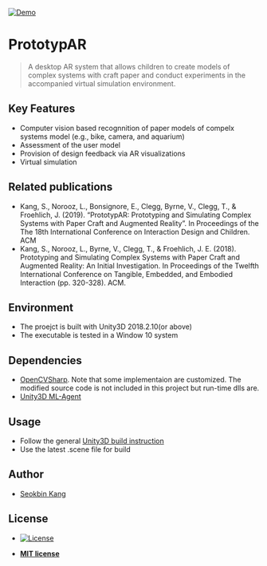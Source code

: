 [![Demo](https://img.youtube.com/vi/jt9oqqWZHFk/0.jpg)](https://youtu.be/jt9oqqWZHFk)

# PrototypAR

> A desktop AR system that allows children to create models of complex systems with craft paper and conduct experiments in the accompanied virtual simulation environment. 

## Key Features
- Computer vision based recognnition of paper models of compelx systems model (e.g., bike, camera, and aquarium)
- Assessment of the user model
- Provision of design feedback via AR visualizations
- Virtual simulation

## Related publications
- Kang, S., Norooz, L., Bonsignore, E., Clegg, Byrne, V., Clegg, T., & Froehlich, J. (2019). “PrototypAR: Prototyping and Simulating Complex Systems with Paper Craft and Augmented Reality”. In Proceedings of the The 18th International Conference on Interaction Design and Children. ACM
- Kang, S., Norooz, L., Byrne, V., Clegg, T., & Froehlich, J. E. (2018). Prototyping and Simulating Complex Systems with Paper Craft and Augmented Reality: An Initial Investigation. In Proceedings of the Twelfth International Conference on Tangible, Embedded, and Embodied Interaction (pp. 320-328). ACM.

## Environment
- The proejct is built with Unity3D 2018.2.10(or above)
- The executable is tested in a Window 10 system

## Dependencies
- [OpenCVSharp](https://github.com/shimat/opencvsharp). Note that some implementaion are customized. The modified source code is not included in this project but run-time dlls are.
- [Unity3D ML-Agent](https://github.com/Unity-Technologies/ml-agents)


## Usage
- Follow the general [Unity3D build instruction](https://unity3d.com/learn/tutorials/projects/space-shooter-tutorial/building-game)
- Use the latest .scene file for build

## Author
- [Seokbin Kang](http://www.livehighkang.com)

## License
- [![License](http://img.shields.io/:license-mit-blue.svg?style=flat-square)](http://badges.mit-license.org)

- **[MIT license](http://opensource.org/licenses/mit-license.php)**
